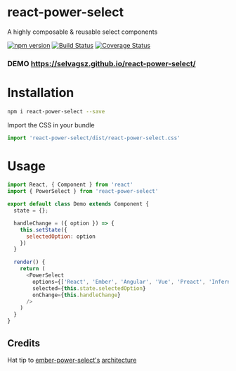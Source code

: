 # react-power-select
A highly composable &amp; reusable select components

[![npm version](https://badge.fury.io/js/react-power-select.svg)](https://www.npmjs.com/package/react-power-select)
[![Build Status](https://travis-ci.org/selvagsz/react-power-select.svg?branch=master)](https://travis-ci.org/selvagsz/react-power-select)
[![Coverage Status](https://coveralls.io/repos/github/selvagsz/react-power-select/badge.svg?branch=master)](https://coveralls.io/github/selvagsz/react-power-select)

### DEMO https://selvagsz.github.io/react-power-select/

# Installation

```bash
npm i react-power-select --save
```

Import the CSS in your bundle

```js
import 'react-power-select/dist/react-power-select.css'
```

# Usage

```js
import React, { Component } from 'react'
import { PowerSelect } from 'react-power-select'

export default class Demo extends Component {
  state = {};

  handleChange = ({ option }) => {
    this.setState({
      selectedOption: option
    })
  }

  render() {
    return (
      <PowerSelect
        options={['React', 'Ember', 'Angular', 'Vue', 'Preact', 'Inferno']}
        selected={this.state.selectedOption}
        onChange={this.handleChange}
      />
    )
  }
}
```


## Credits

Hat tip to [ember-power-select's](https://github.com/cibernox/ember-power-select) [architecture](http://www.ember-power-select.com/EPS_disected-48ad0d36e579a5554bff1407b51c554b.png)
